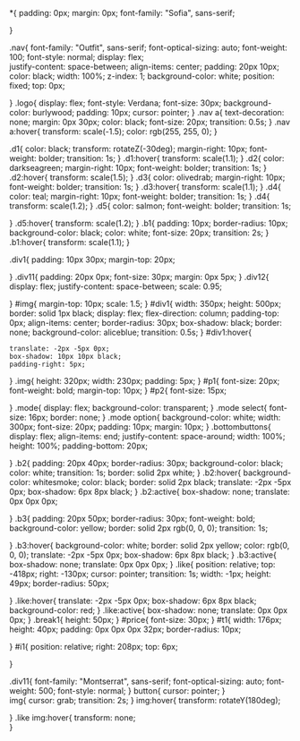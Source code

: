 *{
    padding: 0px;
    margin: 0px;
    font-family:  "Sofia", sans-serif;
    
}



.nav{
    font-family: "Outfit", sans-serif;
    font-optical-sizing: auto;
    font-weight: 100;
    font-style: normal;
    display: flex;    
    justify-content: space-between;
    align-items: center;
    padding: 20px 10px;
    color: black;
    width: 100%;
    z-index: 1;
    background-color: white;
    position: fixed;
    top: 0px;
    
}
.logo{
    display: flex;
    font-style: Verdana;
    font-size: 30px;
    background-color: burlywood;
    padding: 10px;
    cursor: pointer;
}
.nav a{
    text-decoration: none;
    margin: 0px 30px;
    color: black;
    font-size: 20px;
    transition: 0.5s;
}
.nav a:hover{
    transform: scale(-1.5);
    color: rgb(255, 255, 0);
}

.d1{
    color: black;
    transform: rotateZ(-30deg);
    margin-right: 10px;
    font-weight: bolder;
    transition: 1s;
}
.d1:hover{
    transform: scale(1.1);
}
.d2{
    color: darkseagreen;
    margin-right: 10px;
    font-weight: bolder;
    transition: 1s;
}
.d2:hover{
    transform: scale(1.5);
}
.d3{
    color: olivedrab;
    margin-right: 10px;
    font-weight: bolder;
    transition: 1s;
}
.d3:hover{
    transform: scale(1.1);
}
.d4{
    color: teal;
    margin-right: 10px;
    font-weight: bolder;
    transition: 1s;
}
.d4{
    transform: scale(1.2);
}
.d5{
    color: salmon;
    font-weight: bolder;
    transition: 1s;
    
}
.d5:hover{
    transform: scale(1.2);
}
.b1{
    padding: 10px;
    border-radius: 10px;
    background-color: black;
    color: white;
    font-size: 20px;
    transition: 2s;
}
.b1:hover{
    transform: scale(1.1);
}

.div1{
    padding: 10px 30px;
    margin-top: 20px;
    
}
.div11{
    padding: 20px 0px;
    font-size: 30px;
    margin: 0px 5px;
}
.div12{
    display: flex;
    justify-content: space-between;
    scale: 0.95;
    

}
#img{
    margin-top: 10px;
    scale: 1.5;
}
#div1{
    width: 350px;
    height: 500px;
    border: solid 1px black;
    display: flex; 
    flex-direction: column; 
    padding-top: 0px;
    align-items: center;
    border-radius: 30px;
    box-shadow: black;
    border: none;
    background-color: aliceblue;
    transition: 0.5s;
}
#div1:hover{
    
    translate: -2px -5px 0px;
    box-shadow: 10px 10px black;
    padding-right: 5px;
}
.img{
    height: 320px;
    width: 230px;
    padding: 5px;
}
#p1{
    font-size: 20px;
    font-weight: bold;
    margin-top: 10px;
}
#p2{
    font-size: 15px;
    
}
 .mode{
    display: flex;
    background-color: transparent;
 }
 .mode select{
    font-size: 16px;
    border: none;
 }
 .mode option{
    background-color: white;
    width: 300px;
    font-size: 20px;
    padding: 10px;
    margin: 10px;
 }
 .bottombuttons{
    display: flex;
    align-items: end;
    justify-content: space-around;
    width: 100%;
    height: 100%;
    padding-bottom: 20px;
   
 }
 .b2{
    padding: 20px 40px;
    border-radius: 30px;
    background-color: black;
    color: white;
    transition: 1s;
    border: solid 2px white;
 }
 .b2:hover{
    background-color: whitesmoke;
    color: black;
    border: solid 2px black;
    translate: -2px -5px 0px;
    box-shadow: 6px 8px black;
 }
 .b2:active{
    box-shadow: none;
    translate: 0px 0px 0px;
    
 }
 .b3{
    padding: 20px 50px;
    border-radius: 30px;
    font-weight: bold;
    background-color: yellow;
    border: solid 2px rgb(0, 0, 0);
    transition: 1s;
  
 }
 .b3:hover{
    background-color: white;
    border: solid 2px yellow;
    color: rgb(0, 0, 0);
    translate: -2px -5px 0px;
    box-shadow: 6px 8px black;
 }
 .b3:active{
    box-shadow: none;
    translate: 0px 0px 0px;
 }
 .like{
    position: relative;
    top: -418px;
    right: -130px;
    cursor: pointer;
    transition: 1s;
    width: -1px;
    height: 49px;
    border-radius: 50px;
    
 }
 .like:hover{
    translate: -2px -5px 0px;
    box-shadow: 6px 8px black;
    background-color: red;
 }
 .like:active{
    box-shadow: none;
    translate: 0px 0px 0px;
 }
 .break1{
    height: 50px;
 }
 #price{
    font-size: 30px;
 }
 #t1{
    width: 176px;
    height: 40px;
    padding: 0px 0px 0px 32px;
    border-radius: 10px;

 }
 #i1{
    position: relative;
    right: 208px;
    top: 6px;

 }


.div11{
  font-family: "Montserrat", sans-serif;
  font-optical-sizing: auto;
  font-weight: 500;
  font-style: normal;
}
button{
    cursor: pointer;
}  
img{
    cursor: grab;
    transition: 2s;
}
img:hover{
    transform: rotateY(180deg);

}
.like img:hover{
    transform: none;    
}
